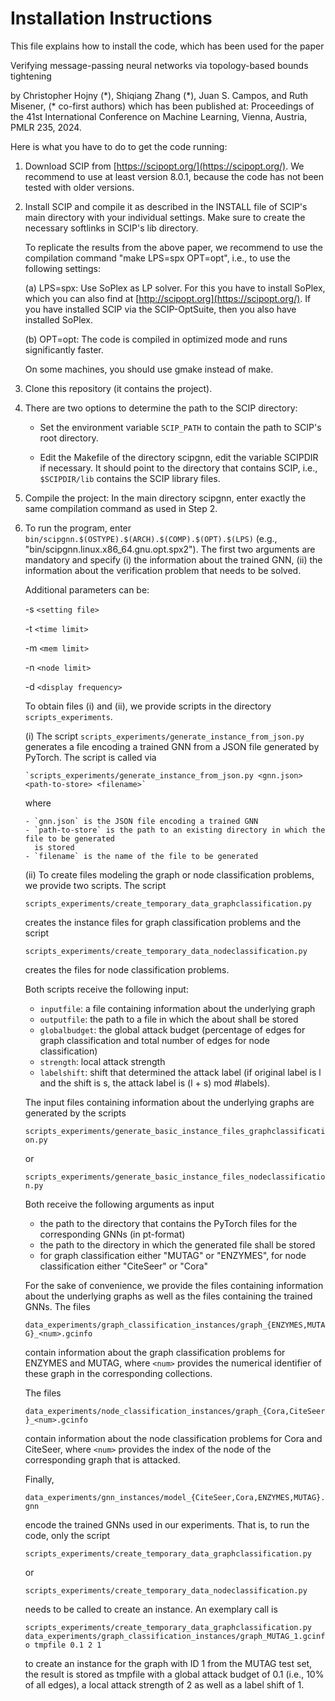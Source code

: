 # Installation Instructions

This file explains how to install the code, which has been used for the paper

Verifying message-passing neural networks via topology-based bounds tightening

by Christopher Hojny (\*), Shiqiang Zhang (\*), Juan S. Campos, and Ruth Misener,
(\* co-first authors) which has been published at: Proceedings of the 41st International
Conference on Machine Learning, Vienna, Austria, PMLR 235, 2024.

Here is what you have to do to get the code running:

1. Download SCIP from [https://scipopt.org/](https://scipopt.org/). We recommend to use at least version 8.0.1, because the code has not been tested with older versions.

2. Install SCIP and compile it as described in the INSTALL file of SCIP's main
   directory with your individual settings. Make sure to create the necessary
   softlinks in SCIP's lib directory.

    To replicate the results from the above paper, we recommend to use the compilation
    command "make LPS=spx OPT=opt", i.e.,
    to use the following settings:

    (a) LPS=spx: Use SoPlex as LP solver. For this you have to install SoPlex,
         which you can also find at [http://scipopt.org](https://scipopt.org/). If you have installed SCIP
	 via the SCIP-OptSuite, then you also have installed SoPlex.

    (b) OPT=opt: The code is compiled in optimized mode and runs significantly
         faster.

    On some machines, you should use gmake instead of make.

3. Clone this repository (it contains the project).

4. There are two options to determine the path to the SCIP directory:

    - Set the environment variable `SCIP_PATH` to contain the path to SCIP's root
      directory.

    - Edit the Makefile of the directory scipgnn, edit the
      variable SCIPDIR if necessary.  It should point to the directory
      that contains SCIP, i.e., `$SCIPDIR/lib` contains the SCIP library files.

5. Compile the project: In the main directory scipgnn, enter exactly
   the same compilation command as used in Step 2.

6. To run the program, enter
   `bin/scipgnn.$(OSTYPE).$(ARCH).$(COMP).$(OPT).$(LPS)`
   (e.g., "bin/scipgnn.linux.x86_64.gnu.opt.spx2"). The first two arguments
   are mandatory and specify (i) the information about the trained GNN,
   (ii) the information about the verification problem that needs to be solved.


    Additional parameters can be:

    -s `<setting file>`

    -t `<time limit>`

    -m `<mem limit>`

    -n `<node limit>`

    -d `<display frequency>`

    To obtain files (i) and (ii), we provide scripts in the directory `scripts_experiments`.

    (i) The script `scripts_experiments/generate_instance_from_json.py` generates a file
       encoding a trained GNN from a JSON file generated by PyTorch. The script is called via

       `scripts_experiments/generate_instance_from_json.py <gnn.json> <path-to-store> <filename>`

    where

       - `gnn.json` is the JSON file encoding a trained GNN
       - `path-to-store` is the path to an existing directory in which the file to be generated
         is stored
       - `filename` is the name of the file to be generated

    (ii) To create files modeling the graph or node classification problems, we provide two scripts.
         The script

	`scripts_experiments/create_temporary_data_graphclassification.py`

    creates the instance files for graph classification problems and the script

	`scripts_experiments/create_temporary_data_nodeclassification.py`

    creates the files for node classification problems.

	Both scripts receive the following input:

	- `inputfile`: a file containing information about the underlying graph
	- `outputfile`: the path to a file in which the about shall be stored
	- `globalbudget`: the global attack budget (percentage of edges for graph classification and
	  total number of edges for node classification)
	- `strength`: local attack strength
	- `labelshift`: shift that determined the attack label (if original label is l and the shift is s,
	  the attack label is (l + s) mod #labels).

	The input files containing information about the underlying graphs are generated by the scripts

	`scripts_experiments/generate_basic_instance_files_graphclassification.py`

	or

	`scripts_experiments/generate_basic_instance_files_nodeclassification.py`

	Both receive the following arguments as input

	- the path to the directory that contains the PyTorch files for the corresponding GNNs (in pt-format)
	- the path to the directory in which the generated file shall be stored
	- for graph classification either "MUTAG" or "ENZYMES", for node classification
	  either "CiteSeer" or "Cora"

    For the sake of convenience, we provide the files containing information about the underlying
    graphs as well as the files containing the trained GNNs. The files

    `data_experiments/graph_classification_instances/graph_{ENZYMES,MUTAG}_<num>.gcinfo`

    contain information about the graph classification problems for ENZYMES and MUTAG, where
    `<num>` provides the numerical identifier of these graph in the corresponding collections.

    The files

    `data_experiments/node_classification_instances/graph_{Cora,CiteSeer}_<num>.gcinfo`

    contain information about the node classification problems for Cora and CiteSeer, where
    `<num>` provides the index of the node of the corresponding graph that is attacked.

    Finally,

    `data_experiments/gnn_instances/model_{CiteSeer,Cora,ENZYMES,MUTAG}.gnn`

    encode the trained GNNs used in our experiments. That is, to run the code, only the script

    `scripts_experiments/create_temporary_data_graphclassification.py`

    or

    `scripts_experiments/create_temporary_data_nodeclassification.py`

    needs to be called to create an instance. An exemplary call is

    `scripts_experiments/create_temporary_data_graphclassification.py data_experiments/graph_classification_instances/graph_MUTAG_1.gcinfo tmpfile 0.1 2 1`

    to create an instance for the graph with ID 1 from the MUTAG test set, the result
    is stored as tmpfile with a global attack budget of 0.1 (i.e., 10% of all edges),
    a local attack strength of 2 as well as a label shift of 1.